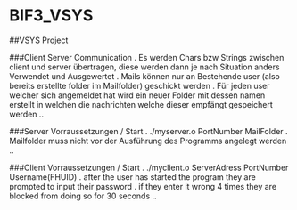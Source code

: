 # BIF3_VSYS
##VSYS Project

###Client Server Communication
. Es werden Chars bzw Strings zwischen client und server übertragen, diese werden dann je nach Situation anders Verwendet und Ausgewertet
. Mails können nur an Bestehende user (also bereits erstellte folder im Mailfolder) geschickt werden
. Für jeden user welcher sich angemeldet hat wird ein neuer Folder mit dessen namen erstellt in welchen die nachrichten welche dieser empfängt gespeichert werden
..

###Server Vorraussetzungen / Start
. ./myserver.o PortNumber MailFolder
. Mailfolder muss nicht vor der Ausführung des Programms angelegt werden
..

###Client Vorraussetzungen / Start
. ./myclient.o ServerAdress PortNumber Username(FHUID)
. after the user has started the program they are prompted to input their password
. if they enter it wrong 4 times they are blocked from doing so for 30 seconds
..
